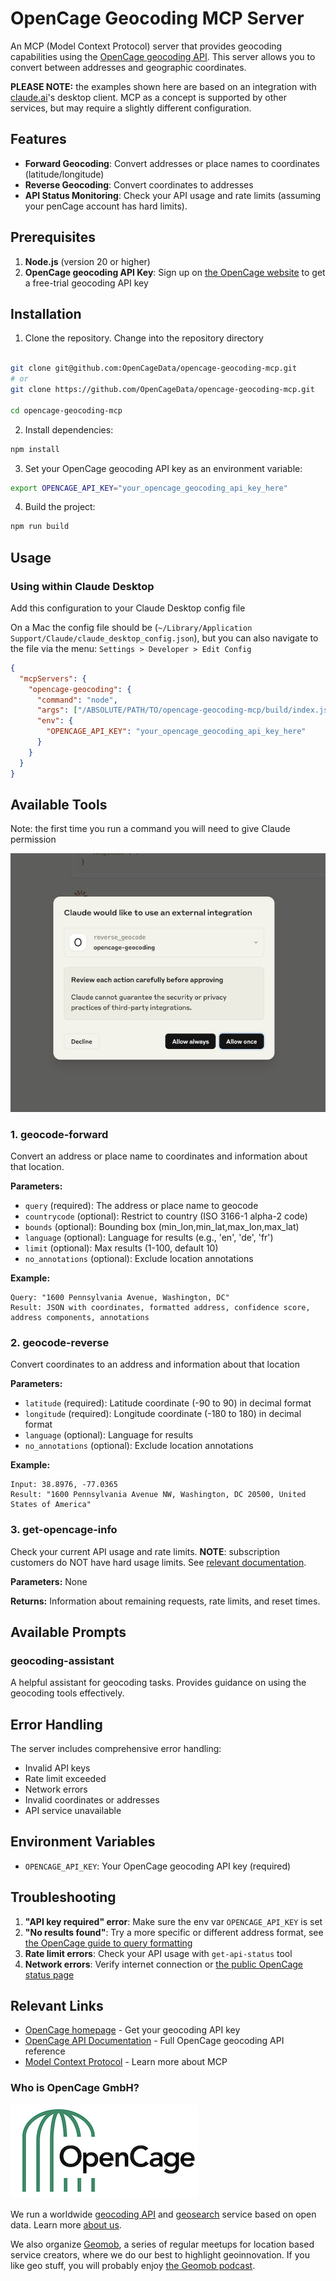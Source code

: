 # OpenCage Geocoding MCP Server

An MCP (Model Context Protocol) server that provides geocoding capabilities using the [OpenCage geocoding API](https://opencagedata.com/api).
This server allows you to convert between addresses and geographic coordinates.

**PLEASE NOTE:** the examples shown here are based on an integration with [claude.ai](https://claude.ai/)'s desktop client. MCP as a concept is supported by other services, but may require a slightly different configuration.

## Features

- **Forward Geocoding**: Convert addresses or place names to coordinates (latitude/longitude)
- **Reverse Geocoding**: Convert coordinates to addresses
- **API Status Monitoring**: Check your API usage and rate limits (assuming your penCage account has hard limits).

## Prerequisites

1. **Node.js** (version 20 or higher)
2. **OpenCage geocoding API Key**: Sign up on [the OpenCage website](https://opencagedata.com/) to get a free-trial geocoding API key

## Installation

1. Clone the repository. Change into the repository directory

```bash

git clone git@github.com:OpenCageData/opencage-geocoding-mcp.git
# or
git clone https://github.com/OpenCageData/opencage-geocoding-mcp.git

cd opencage-geocoding-mcp
```

2. Install dependencies:

```bash
npm install
```

3. Set your OpenCage geocoding API key as an environment variable:

```bash
export OPENCAGE_API_KEY="your_opencage_geocoding_api_key_here"
```

4. Build the project:

```bash
npm run build
```

## Usage

### Using within Claude Desktop

Add this configuration to your Claude Desktop config file

On a Mac the config file should be (`~/Library/Application Support/Claude/claude_desktop_config.json`), but you can also navigate to the file via the menu: `Settings > Developer > Edit Config`

```json
{
  "mcpServers": {
    "opencage-geocoding": {
      "command": "node",
      "args": ["/ABSOLUTE/PATH/TO/opencage-geocoding-mcp/build/index.js"],
      "env": {
        "OPENCAGE_API_KEY": "your_opencage_geocoding_api_key_here"
      }
    }
  }
}
```

## Available Tools

Note: the first time you run a command you will need to give Claude permission

![Allow external integration](allow-external-integration.png)

### 1. geocode-forward

Convert an address or place name to coordinates and information about that location.

**Parameters:**

- `query` (required): The address or place name to geocode
- `countrycode` (optional): Restrict to country (ISO 3166-1 alpha-2 code)
- `bounds` (optional): Bounding box (min_lon,min_lat,max_lon,max_lat)
- `language` (optional): Language for results (e.g., 'en', 'de', 'fr')
- `limit` (optional): Max results (1-100, default 10)
- `no_annotations` (optional): Exclude location annotations

**Example:**

```
Query: "1600 Pennsylvania Avenue, Washington, DC"
Result: JSON with coordinates, formatted address, confidence score, address components, annotations
```

### 2. geocode-reverse

Convert coordinates to an address and information about that location

**Parameters:**

- `latitude` (required): Latitude coordinate (-90 to 90) in decimal format
- `longitude` (required): Longitude coordinate (-180 to 180) in decimal format
- `language` (optional): Language for results
- `no_annotations` (optional): Exclude location annotations

**Example:**

```
Input: 38.8976, -77.0365
Result: "1600 Pennsylvania Avenue NW, Washington, DC 20500, United States of America"
```

### 3. get-opencage-info

Check your current API usage and rate limits.
**NOTE**: subscription customers do NOT have hard usage limits. See [relevant documentation](https://opencagedata.com/api#rate-limiting).

**Parameters:** None

**Returns:** Information about remaining requests, rate limits, and reset times.

## Available Prompts

### geocoding-assistant

A helpful assistant for geocoding tasks. Provides guidance on using the geocoding tools effectively.

## Error Handling

The server includes comprehensive error handling:

- Invalid API keys
- Rate limit exceeded
- Network errors
- Invalid coordinates or addresses
- API service unavailable

## Environment Variables

- `OPENCAGE_API_KEY`: Your OpenCage geocoding API key (required)

## Troubleshooting

1. **"API key required" error**: Make sure the env var `OPENCAGE_API_KEY` is set
2. **"No results found"**: Try a more specific or different address format, see [the OpenCage guide to query formatting](https://opencagedata.com/guides/how-to-format-your-geocoding-query)
3. **Rate limit errors**: Check your API usage with `get-api-status` tool
4. **Network errors**: Verify internet connection or [the public OpenCage status page](https://status.opencagedata.com/)

## Relevant Links

- [OpenCage homepage](https://opencagedata.com/) - Get your geocoding API key
- [OpenCage API Documentation](https://opencagedata.com/api) - Full OpenCage geocoding API reference
- [Model Context Protocol](https://modelcontextprotocol.io/) - Learn more about MCP

### Who is OpenCage GmbH?

<a href="https://opencagedata.com"><img src="opencage_logo_300_150.png"></a>

We run a worldwide [geocoding API](https://opencagedata.com/api) and [geosearch](https://opencagedata.com/geosearch) service based on open data.
Learn more [about us](https://opencagedata.com/about).

We also organize [Geomob](https://thegeomob.com), a series of regular meetups for location based service creators, where we do our best to highlight geoinnovation. If you like geo stuff, you will probably enjoy [the Geomob podcast](https://thegeomob.com/podcast/).
